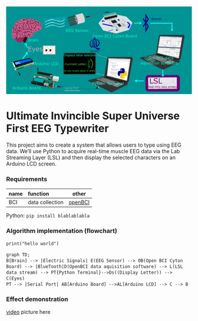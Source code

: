 ![flowchart](https://github.com/QABCI/EMG-Speller-/blob/main/EMG%20Speller%20Diagram.jpg?raw=true "flowChart")
# Ultimate Invincible Super Universe First EEG Typewriter

This project aims to create a system that allows users to type using EEG data. We’ll use Python to acquire real-time muscle EEG data via the Lab Streaming Layer (LSL) and then display the selected characters on an Arduino LCD screen.

### Requirements

| name        | function |  other  |
| :--------  | :-----  | :----:  |
| BCI | data collection|[openBCI](openBCI.com)|

Python: `pip install blablablabla`

### Algorithm implementation (flowchart)

````
print("hello world")
````

```mermaid
graph TD;
B[Brain] --> |Electric Signals| E(EEG Sensor) --> OB(Open BCI Cyton Board) --> |BlueTooth|D(OpenBCI data aquisition software) --> L(LSL data stream) --> PT{Python Terminal}-->Ds((Display Letter)) --> C(Eyes)
PT --> |Serial Port| AB[Arduino Board] -->AL[Arduino LCD] --> C --> B
```


### Effect demonstration

[video](https://www.bilibili.com)
picture here

